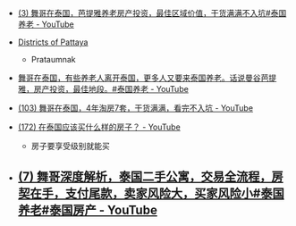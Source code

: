 - [(3) 舞哥在泰国，芭提雅养老房产投资，最佳区域价值，干货满满不入坑#泰国养老 - YouTube](https://www.youtube.com/watch?v=QdbHnSMQV3c)
- [Districts of Pattaya](https://online-pattaya.com/districts-of-pattaya)
	- Prataumnak

- [舞哥在泰国，有些养老人离开泰国，更多人又要来泰国养老。话说曼谷芭提雅，房产投资，最佳地段。#泰国养老 - YouTube](https://www.youtube.com/watch?v=NSxa8YcsaEA)
- [(103) 舞哥在泰国，4年淘房7套，干货满满，看完不入坑 - YouTube](https://www.youtube.com/watch?v=IsY9_bQEyAo)

- [(172) 在泰国应该买什么样的房子？ - YouTube](https://www.youtube.com/watch?v=JdlZ6KIa2Kk)
	- 房子要享受级别就能买

- [(7) 舞哥深度解析，泰国二手公寓，交易全流程，房契在手，支付尾款，卖家风险大，买家风险小#泰国养老#泰国房产 - YouTube](https://www.youtube.com/watch?v=T19UpCMP2Hc&t=2s)
	- 